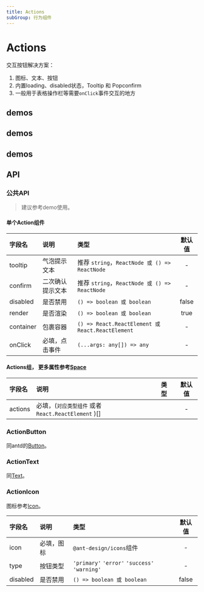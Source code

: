 ```yaml
---
title: Actions
subGroup: 行为组件
---
```


# Actions

交互按钮解决方案：

1. 图标、文本、按钮
2. 内置loading、disabled状态，Tooltip 和 Popconfirm 
3. 一般用于表格操作栏等需要`onClick`事件交互的地方

## demos

<Demo src="./demos/buttonaction.tsx" />


## demos

<Demo src="./demos/iconaction.tsx" />

## demos

<Demo src="./demos/textaction.tsx" />


## API

### 公共API

> 建议参考demo使用。
#### 单个Action组件

| 字段名 | 说明 | 类型 | 默认值 |
| :-----| :---- | :---- | :----: |
| tooltip |  气泡提示文本 |推荐 `string`，`ReactNode 或 () => ReactNode`  | - |
| confirm | 二次确认提示文本 | 推荐 `string`，`ReactNode 或 () => ReactNode` | - |
| disabled | 是否禁用 |   `() => boolean 或 boolean` | false |
| render | 是否渲染 |   `() => boolean 或 boolean` | true |
| container |  包裹容器  | `() => React.ReactElement 或 React.ReactElement` | - |
| onClick | 必填，点击事件 |  `(...args: any[]) => any`  | - |




#### Actions组， 更多属性参考[Space](https://ant.design/components/space-cn/)

| 字段名 | 说明 | 类型 | 默认值 |
| :-----| :---- | :---- | :----: |
| actions |  必填，(`对应类型组件` 或者`React.ReactElement` )[] |   | - |

### ActionButton

同antd的[Button](https://ant.design/components/button-cn/#API)。

### ActionText

同[Text](/components/Text#api)。


### ActionIcon

图标参考[Icon](https://ant.design/components/icon-cn)。

| 字段名 | 说明 | 类型 | 默认值 |
| :-----| :---- | :---- | :----: |
| icon |  必填，图标 | `@ant-design/icons`组件 | - |
| type |  按钮类型 | `'primary'` `'error'` `'success'` `'warning'`  | - |
| disabled | 是否禁用 |   `() => boolean 或 boolean` | false |
